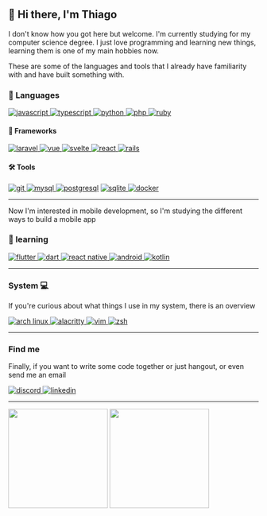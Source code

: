 ## 👋 Hi there, I'm Thiago

I don't know how you got here but welcome. I'm currently studying for my computer science degree. I just love programming and learning new things, learning them is one of my main hobbies now.

These are some of the languages and tools that I already have familiarity with and have built something with.

###  💬 Languages

<a href="#">
      <img alt="javascript" src="https://img.shields.io/badge/JavaScript-F7DF1E?style=for-the-badge&logo=javascript&logoColor=white" />
</a>
<a href="#">
      <img alt="typescript" src="https://img.shields.io/badge/typescript-1E84D0?style=for-the-badge&logo=typescript&logoColor=white" />
</a>
<a href="#">
      <img alt="python" src="https://img.shields.io/badge/python-D9D20F?style=for-the-badge&logo=python&logoColor=white" />
</a>
<a href="#">
      <img alt="php" src="https://img.shields.io/badge/php-4F5B93?style=for-the-badge&logo=php&logoColor=white" />
</a>
<a href="#">
      <img alt="ruby" src="https://img.shields.io/badge/ruby-CE3837?style=for-the-badge&logo=ruby&logoColor=white" />
</a>

#### 🧰 Frameworks

<a href="#">
  <img alt="laravel" src="https://img.shields.io/badge/laravel-FF2D20?style=for-the-badge&logo=laravel&logoColor=white" />
</a>
<a href="#">
  <img alt="vue" src="https://img.shields.io/badge/vue.js-4FC08D?style=for-the-badge&logo=vue.js&logoColor=white" />
</a>
<a href="#">
  <img alt="svelte" src="https://img.shields.io/badge/svelte-FF3E00?style=for-the-badge&logo=svelte&logoColor=white" />
</a>
<a href="#">
  <img alt="react" src="https://img.shields.io/badge/react-61DAFB?style=for-the-badge&logo=react&logoColor=white" />
</a>
<a href="#">
  <img alt="rails" src="https://img.shields.io/badge/rails-CC0000?style=for-the-badge&logo=ruby-on-rails&logoColor=white" />
</a>

#### 🛠 Tools
<a href="#">
  <img alt="git" src="https://img.shields.io/badge/git-F05032?style=for-the-badge&logo=git&logoColor=white" />
</a>
<a href="#">
  <img alt="mysql" src="https://img.shields.io/badge/mysql-4479A1?style=for-the-badge&logo=mysql&logoColor=white" />
</a>
<a href="#">
  <img alt="postgresql" src="https://img.shields.io/badge/postgresql-336791?style=for-the-badge&logo=postgresql&logoColor=white" /></a>
<a href="#">
  <img alt="sqlite" src="https://img.shields.io/badge/sqlite-003B57?style=for-the-badge&logo=sqlite&logoColor=white" />
</a>
<a href="#">
  <img alt="docker" src="https://img.shields.io/badge/docker-2496ED?style=for-the-badge&logo=docker&logoColor=white" />
</a>

---

Now I'm interested in mobile development, so I'm studying the different ways to build a mobile app
### 🧠 learning
<a href="#">
  <img alt="flutter" src="https://img.shields.io/badge/flutter-02569B?style=for-the-badge&logo=flutter&logoColor=white" />
</a>
<a href="#">
  <img alt="dart" src="https://img.shields.io/badge/dart-0175C2?style=for-the-badge&logo=dart&logoColor=white" />
</a>
<a href="#">
  <img alt="react native" src="https://img.shields.io/badge/react_native-61DAFB?style=for-the-badge&logo=react&logoColor=white" />
</a>
<a href="#">
  <img alt="android" src="https://img.shields.io/badge/android-3DDC84?style=for-the-badge&logo=android&logoColor=white" />
</a>
<a href="#"> <img alt="kotlin" src="https://img.shields.io/badge/kotlin-0095D5?style=for-the-badge&logo=kotlin&logoColor=white" /> </a>

---

### System 💻
If you're curious about what things I use in my system, there is an overview

<a href="#">
  <img alt="arch linux" src="https://img.shields.io/badge/arch_linux-1793D1?style=for-the-badge&logo=archlinux&logoColor=white" />
</a>
<a href="#">
  <img alt="alacritty" src="https://img.shields.io/badge/alacritty-222222?style=for-the-badge&logo=alacritty" />
</a>
<a href="#">
  <img alt="vim" src="https://img.shields.io/badge/vim-019733?style=for-the-badge&logo=vim&logoColor=white" />
</a>
<a href="#">
  <img alt="zsh" src="https://img.shields.io/badge/awesome-1A2C2E?style=for-the-badge&logo=awesomewm&logoColor=white" />
</a>

---

### Find me
Finally, if you want to write some code together or just hangout, or even send me an email

<a href="#" target="_blank">
  <img alt="discord" src="https://img.shields.io/badge/Jovem_Blood_%233338-7289DA?style=for-the-badge&logo=discord&logoColor=white" />
</a>
<a href="https://www.linkedin.com/in/thiago-p3ixot0/" target="_blank">
  <img alt="linkedin" src="https://img.shields.io/badge/linkedin-0077B5?style=for-the-badge&logo=linkedin&logoColor=white" />
</a>

---

<div>
  <img loading="lazy" height="200em" src="https://github-readme-stats.vercel.app/api/top-langs/?username=jovem-blood&layout=compact&langs_count=7&theme=tokyonight"/>
  <img loading="lazy" height="200em" src="https://github-readme-stats.vercel.app/api?username=jovem-blood&show_icons=true&theme=tokyonight&include_all_commits=true&count_private=true"/>  
</div>

